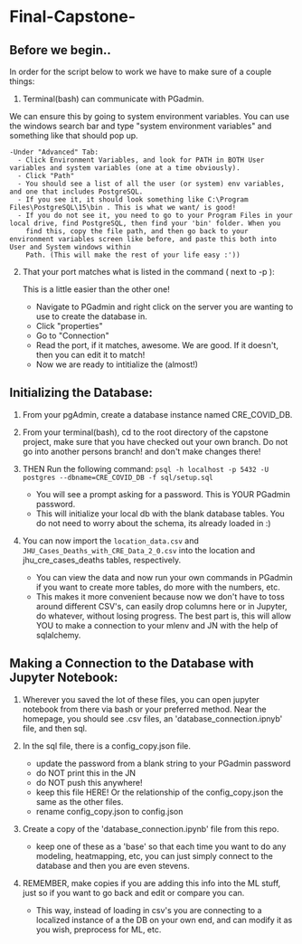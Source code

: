 # Final-Capstone-
## Before we begin..

In order for the script below to work we have to make sure of a couple things:

1. Terminal(bash) can communicate with PGadmin. 

  We can ensure this by going to system environment variables. You can use the windows search bar and type "system environment variables" and something like
  that should pop up. 
  
    -Under "Advanced" Tab:
      - Click Environment Variables, and look for PATH in BOTH User variables and system variables (one at a time obviously).
      - Click "Path"
      - You should see a list of all the user (or system) env variables, and one that includes PostgreSQL. 
      - If you see it, it should look something like C:\Program Files\PostgreSQL\15\bin . This is what we want/ is good!
      - If you do not see it, you need to go to your Program Files in your local drive, find PostgreSQL, then find your 'bin' folder. When you
        find this, copy the file path, and then go back to your environment variables screen like before, and paste this both into User and System windows within 
        Path. (This will make the rest of your life easy :'))

2. That your port matches what is listed in the command ( next to -p ):
    
    This is a little easier than the other one! 
      - Navigate to PGadmin and right click on the server you are wanting to use to create the database in.
      - Click "properties"
      - Go to "Connection"
      - Read the port, if it matches, awesome. We are good. If it doesn't, then you can edit it to match!
      - Now we are ready to intitialize the (almost!)
       

## Initializing the Database:

1. From your pgAdmin, create a database instance named CRE_COVID_DB.

2. From your terminal(bash), cd to the root directory of the capstone project, 
make sure that you have checked out your own branch. Do not go into another persons branch!
and don't make changes there! 

3. THEN Run the following command: `psql -h localhost -p 5432 -U postgres --dbname=CRE_COVID_DB -f sql/setup.sql`
    - You will see a prompt asking for a password. This is YOUR PGadmin password.
    - This will initialize your local db with the blank database tables. You do not need to worry about the schema, its already loaded in :)

4. You can now import the `location_data.csv` and `JHU_Cases_Deaths_with_CRE_Data_2_0.csv` into the location and jhu_cre_cases_deaths tables, respectively.
    - You can view the data and now run your own commands in PGadmin if you want to create more tables, do more with the numbers, etc. 
    - This makes it more convenient because now we don't have to toss around different CSV's, can easily drop columns here or in Jupyter, do whatever,
      without losing progress. The best part is, this will allow YOU to make a connection to your mlenv and JN with the help of sqlalchemy.

## Making a Connection to the Database with Jupyter Notebook:

1. Wherever you saved the lot of these files, you can open jupyter notebook from there via bash or your preferred method. Near the homepage, you should see
   .csv files, an 'database_connection.ipnyb' file, and then sql. 
2. In the sql file, there is a config_copy.json file. 
    - update the password from a blank string to your PGadmin password
    - do NOT print this in the JN
    - do NOT push this anywhere!
    - keep this file HERE! Or the relationship of the config_copy.json the same as the other files.
    - rename config_copy.json to config.json

3. Create a copy of the 'database_connection.ipynb' file from this repo.
    - keep one of these as a 'base' so that each time you want to do any modeling, heatmapping, etc, you can just simply connect to the 
    database and then you are even stevens.
    
4. REMEMBER, make copies if you are adding this info into the ML stuff, just so if you want to go back and edit or compare you can.
    - This way, instead of loading in csv's you are connecting to a localized instance of a the DB on your own end, and can modify it as you wish, preprocess for ML,
      etc.

